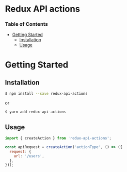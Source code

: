 # Redux API actions

### Table of Contents

- [Getting Started](#getting-started)
  - [Installation](#installation)
  - [Usage](#usage)

# Getting Started

## Installation

```bash
$ npm install --save redux-api-actions
```

or

```bash
$ yarn add redux-api-actions
```

## Usage

```js
import { createAction } from 'redux-api-actions';

const apiRequest = createAction('actionType', () => ({
  request: {
    url: '/users',
  },
}));
```
